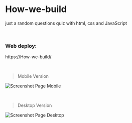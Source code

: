 # How-we-build
just a random questions quiz with html, css and JavaScript

<br />

### Web deploy:

https://How-we-build/

<br />

> Mobile Version

![Screenshot Page Mobile](./images/Mobile.jpg)

<br />

> Desktop Version

![Screenshot Page Desktop](./images/Desktop.png)

